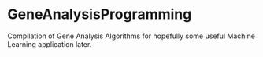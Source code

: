 # GeneAnalysisProgramming
Compilation of Gene Analysis Algorithms for hopefully some useful Machine Learning application later.
